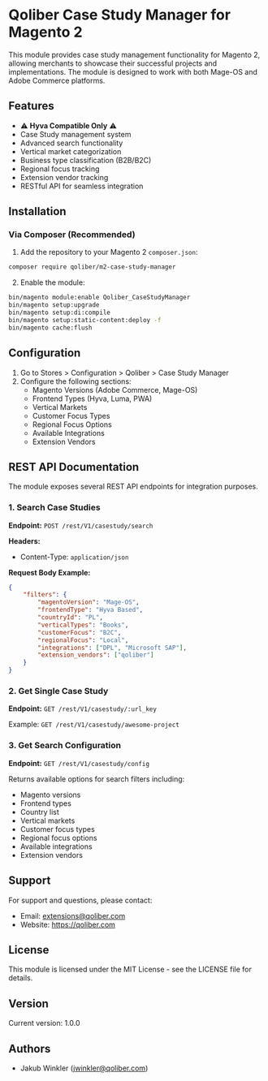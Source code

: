 # Qoliber Case Study Manager for Magento 2

This module provides case study management functionality for Magento 2, allowing merchants to showcase their successful projects and implementations. The module is designed to work with both Mage-OS and Adobe Commerce platforms.

## Features

- ⚠️ **Hyva Compatible Only** ⚠️
- Case Study management system
- Advanced search functionality
- Vertical market categorization
- Business type classification (B2B/B2C)
- Regional focus tracking
- Extension vendor tracking
- RESTful API for seamless integration

## Installation

### Via Composer (Recommended)

1. Add the repository to your Magento 2 `composer.json`:

```bash
composer require qoliber/m2-case-study-manager
```

2. Enable the module:

```bash
bin/magento module:enable Qoliber_CaseStudyManager
bin/magento setup:upgrade
bin/magento setup:di:compile
bin/magento setup:static-content:deploy -f
bin/magento cache:flush
```

## Configuration

1. Go to Stores > Configuration > Qoliber > Case Study Manager
2. Configure the following sections:
   - Magento Versions (Adobe Commerce, Mage-OS)
   - Frontend Types (Hyva, Luma, PWA)
   - Vertical Markets
   - Customer Focus Types
   - Regional Focus Options
   - Available Integrations
   - Extension Vendors

## REST API Documentation

The module exposes several REST API endpoints for integration purposes.

### 1. Search Case Studies

**Endpoint:** `POST /rest/V1/casestudy/search`

**Headers:**
- Content-Type: `application/json`

**Request Body Example:**
```json
{
    "filters": {
        "magentoVersion": "Mage-OS",
        "frontendType": "Hyva Based",
        "countryId": "PL",
        "verticalTypes": "Books",
        "customerFocus": "B2C",
        "regionalFocus": "Local",
        "integrations": ["DPL", "Microsoft SAP"],
        "extension_vendors": ["qoliber"]
    }
}
```

### 2. Get Single Case Study

**Endpoint:** `GET /rest/V1/casestudy/:url_key`

Example: `GET /rest/V1/casestudy/awesome-project`

### 3. Get Search Configuration

**Endpoint:** `GET /rest/V1/casestudy/config`

Returns available options for search filters including:
- Magento versions
- Frontend types
- Country list
- Vertical markets
- Customer focus types
- Regional focus options
- Available integrations
- Extension vendors

## Support

For support and questions, please contact:
- Email: extensions@qoliber.com
- Website: https://qoliber.com

## License

This module is licensed under the MIT License - see the LICENSE file for details.

## Version

Current version: 1.0.0

## Authors

- Jakub Winkler (jwinkler@qoliber.com)
